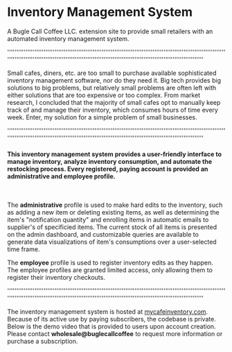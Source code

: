 # Inventory Management System
A Bugle Call Coffee LLC. extension site to provide small retailers with an automated inventory management system.

''''''''''''''''''''''''''''''''''''''''''''''''''''''''''''''''''''''''''''''''''''''''''''''''''''''''''''''''''''''''''''''''''''''''''''''''''''''''''''''''''''''''''''''''''''''''''''''''''''''''''''''''''''''''''''''''''''


Small cafes, diners, etc. are too small to purchase available sophisticated inventory management software, nor do they need it. Big tech provides big solutions to big problems, but relatively small problems are often left with either solutions that are too expensive or too complex. From market research, I concluded that the majority of small cafes opt to manually keep track of and manage their inventory, which consumes hours of time every week. Enter, my solution for a simple problem of small businesses.

''''''''''''''''''''''''''''''''''''''''''''''''''''''''''''''''''''''''''''''''''''''''''''''''''''''''''''''''''''''''''''''''''''''''''''''''''''''''''''''''''''''''''''''''''''''''''''''''''''''''''''''''''''''''''''''''''''

<h4>This inventory management system provides a user-friendly interface to manage inventory, analyze inventory consumption, and automate the restocking process. Every registered, paying account is provided an administrative and employee profile.</h4>
<br>

The <b>administrative</b> profile is used to make hard edits to the inventory, such as adding a new item or deleting existing items, as well as determining the item's "notification quantity" and enrolling items in automatic emails to supplier's of specificied items. The current stock of all items is presented on the admin dashboard, and customizable queries are available to generate data visualizations of item's consumptions over a user-selected time frame.

The <b>employee</b> profile is used to register inventory edits as they happen. The employee profiles are granted limited access, only allowing them to register their inventory checkouts.


''''''''''''''''''''''''''''''''''''''''''''''''''''''''''''''''''''''''''''''''''''''''''''''''''''''''''''''''''''''''''''''''''''''''''''''''''''''''''''''''''''''''''''''''''''''''''''''''''''''''''''''''''''''''''''''''''''

The inventory management system is hosted at [mycafeinventory.com](https://mycafeinventory.com). Because of its active use by paying subscribers, the codebase is private. Below is the demo video that is provided to users upon account creation. Please contact <b>wholesale@buglecallcoffee</b> to request more information or purchase a subscription.





